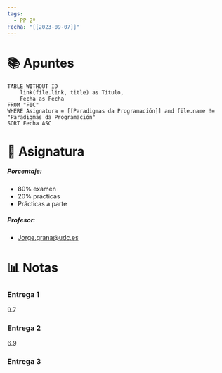 ```yaml
---
tags:
  - PP 2º
Fecha: "[[2023-09-07]]"
---
```

# 📚 Apuntes

```dataview
TABLE WITHOUT ID
	link(file.link, title) as Título,
	Fecha as Fecha
FROM "FIC"
WHERE Asignatura = [[Paradigmas da Programación]] and file.name != "Paradigmas da Programación"
SORT Fecha ASC
```

# 💾 Asignatura

##### Porcentaje:
* 80% examen
* 20% prácticas
* Prácticas a parte 
##### Profesor:
* Jorge.grana@udc.es

# 📊 Notas

### Entrega 1

9.7
### Entrega 2

6.9
### Entrega 3

